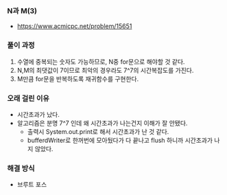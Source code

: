 ### N과 M(3)
 - https://www.acmicpc.net/problem/15651
     
### 풀이 과정
1. 수열에 중복되는 숫자도 가능하므로, N중 for문으로 해야할 것 같다.
2. N,M의 최댓값이 7이므로 최악의 경우라도 7^7의 시간복잡도를 가진다.
3. M만큼 for문을 반복하도록 재귀함수를 구현한다.  
 
### 오래 걸린 이유 
- 시간초과가 났다.
- 알고리즘은 분명 7^7 인데 왜 시간초과가 나는건지 이해가 잘 안됐다.
  - 출력시 System.out.print로 해서 시간초과가 난 것 같다. 
  - bufferdWriter로 한꺼번에 모아뒀다가 다 끝나고 flush 하니까 시간초과가 나지 않았다. 
 
### 해결 방식
 - 브루트 포스 